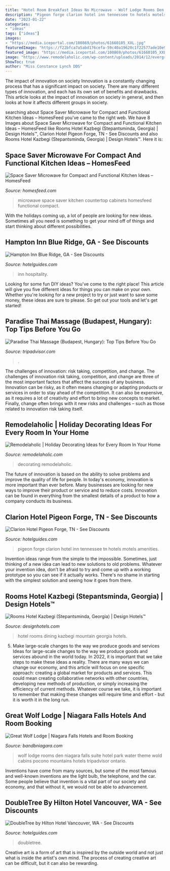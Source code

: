 ```yaml
---
title: "Hotel Room Breakfast Ideas No Microwave - Wolf Lodge Rooms Den Niagara Falls Suite Hotel Park Water Theme Wold Cabins Pocono Mountains Hotels Tripadvisor Ontario"
description: "Pigeon forge clarion hotel inn tennessee tn hotels motels amenities"
date: "2023-01-22"
categories:
- "ideas"
tags: ["ideas"]
images:
- "https://media.iceportal.com/100869/photos/61660105_XXL.jpg"
featuredImage: "https://f22bfca7a5abd176cefa-59c40a19620c1f22577ade10e9206cf5.ssl.cf1.rackcdn.com/u/rooms-hotel-kazgebi-dining-room-mountain-view-M-03-r.jpg"
featured_image: "https://media.iceportal.com/100869/photos/61660105_XXL.jpg"
image: "https://www.remodelaholic.com/wp-content/uploads/2014/12/evergreen-boughs-in-the-dining-room-chandelier-Nest-of-Bliss-via-@Remodelaholic.jpg"
ShowToc: true
author: "Miss Constance Lynch DDS"
---
```



The impact of innovation on society
Innovation is a constantly changing process that has a significant impact on society. There are many different types of innovation, and each has its own set of benefits and drawbacks. This article looks at the impact of innovation on society in general, and then looks at how it affects different groups in society.

	

		
searching about Space Saver Microwave for Compact and Functional Kitchen Ideas – HomesFeed you've came to the right web. We have 8 Images about Space Saver Microwave for Compact and Functional Kitchen Ideas – HomesFeed like Rooms Hotel Kazbegi (Stepantsminda, Georgia) | Design Hotels™, Clarion Hotel Pigeon Forge, TN - See Discounts and also Rooms Hotel Kazbegi (Stepantsminda, Georgia) | Design Hotels™. Here it is:
		
    
## Space Saver Microwave For Compact And Functional Kitchen Ideas – HomesFeed

<img loading=lazy src="https://homesfeed.com/wp-content/uploads/2015/09/space-saver-microwave-in-kitchen-counter-wooden-cabinets-with-marble-countertop-and-grey-subway-tile-backsplash.jpg" onerror="this.onerror=null;this.src='https://tse4.mm.bing.net/th?id=OIP.Ka9Q4kn9r6fTuOetOA5y0QHaLH&amp;pid=15.1';" alt="Space Saver Microwave for Compact and Functional Kitchen Ideas – HomesFeed">

_Source: homesfeed.com_

>microwave space saver kitchen countertop cabinets homesfeed functional compact. 

	

With the holidays coming up, a lot of people are looking for new ideas. Sometimes all you need is something to get your mind off of things and start thinking about different possibilities. 

    
## Hampton Inn Blue Ridge, GA - See Discounts

<img loading=lazy src="https://media.iceportal.com/138336/photos/72101912_XXL.jpg" onerror="this.onerror=null;this.src='https://tse4.mm.bing.net/th?id=OIP.hMSHQDxwgCEGNAzKsa64vAHaE7&amp;pid=15.1';" alt="Hampton Inn Blue Ridge, GA - See Discounts">

_Source: hotelguides.com_

>inn hospitality. 

	

Looking for some fun DIY ideas? You've come to the right place! This article will give you five different ideas for things you can make on your own. Whether you're looking for a new project to try or just want to save some money, these ideas are sure to please. So get out your tools and let's get started!

    
## Paradise Thai Massage (Budapest, Hungary): Top Tips Before You Go

<img loading=lazy src="https://media-cdn.tripadvisor.com/media/photo-s/01/ea/e9/38/massage-room.jpg" onerror="this.onerror=null;this.src='https://tse1.mm.bing.net/th?id=OIP.icocTTFRppEPc7X-5XccSwHaE9&amp;pid=15.1';" alt="Paradise Thai Massage (Budapest, Hungary): Top Tips Before You Go">

_Source: tripadvisor.com_

>. 

	

The challenges of innovation: risk taking, competition, and change.
The challenges of innovation risk taking, competition, and change are three of the most important factors that affect the success of any business. Innovation can be risky, as it often means changing or adapting products or services in order to stay ahead of the competition. It can also be expensive, as it requires a lot of creativity and effort to bring new concepts to market. Finally, change often brings with it new risks and challenges – such as those related to innovation risk taking itself.

    
## Remodelaholic | Holiday Decorating Ideas For Every Room In Your Home

<img loading=lazy src="https://www.remodelaholic.com/wp-content/uploads/2014/12/evergreen-boughs-in-the-dining-room-chandelier-Nest-of-Bliss-via-@Remodelaholic.jpg" onerror="this.onerror=null;this.src='https://tse1.mm.bing.net/th?id=OIP.GXQpj4884hNbQxFAEvps9QHaLH&amp;pid=15.1';" alt="Remodelaholic | Holiday Decorating Ideas for Every Room In Your Home">

_Source: remodelaholic.com_

>decorating remodelaholic. 

	

The future of innovation is based on the ability to solve problems and improve the quality of life for people. In today's economy, innovation is more important than ever before. Many businesses are looking for new ways to improve their product or service and to reduce costs. Innovation can be found in everything from the smallest details of a product to how a company conducts its business.

    
## Clarion Hotel Pigeon Forge, TN - See Discounts

<img loading=lazy src="https://media.iceportal.com/100869/photos/61660105_XXL.jpg" onerror="this.onerror=null;this.src='https://tse1.mm.bing.net/th?id=OIP.CMrY5W9LXzo-JDe2L87f5QHaF7&amp;pid=15.1';" alt="Clarion Hotel Pigeon Forge, TN - See Discounts">

_Source: hotelguides.com_

>pigeon forge clarion hotel inn tennessee tn hotels motels amenities. 

	

Invention ideas range from the simple to the impossible. Sometimes, just thinking of a new idea can lead to new solutions to old problems. Whatever your invention idea, don't be afraid to try and come up with a working prototype so you can see if it actually works. There's no shame in starting with the simplest solution and seeing how it goes from there.

    
## Rooms Hotel Kazbegi (Stepantsminda, Georgia) | Design Hotels™

<img loading=lazy src="https://f22bfca7a5abd176cefa-59c40a19620c1f22577ade10e9206cf5.ssl.cf1.rackcdn.com/u/rooms-hotel-kazgebi-dining-room-mountain-view-M-03-r.jpg" onerror="this.onerror=null;this.src='https://tse1.mm.bing.net/th?id=OIP.Nrm8-hm2Y3oQJNL4cwVUpAHaEW&amp;pid=15.1';" alt="Rooms Hotel Kazbegi (Stepantsminda, Georgia) | Design Hotels™">

_Source: designhotels.com_

>hotel rooms dining kazbegi mountain georgia hotels. 

	

5) Make large-scale changes to the way we produce goods and services
Ideas for large-scale changes to the way we produce goods and services abound in the world today. In 2022, it is important that we take steps to make these ideas a reality. There are many ways we can change our economy, and this article will focus on one specific approach: creating a global market for products and services. This could mean creating collaborative networks with other countries, developing new methods of production, or simply increasing the efficiency of current methods. Whatever course we take, it is important to remember that making these changes will require time and effort - but it is worth it in the long run.

    
## Great Wolf Lodge | Niagara Falls Hotels And Room Booking

<img loading=lazy src="https://bandbniagara.com/wp-content/uploads/2017/05/Great-Wolf-Lodge-22.jpg" onerror="this.onerror=null;this.src='https://tse2.mm.bing.net/th?id=OIP.9Wx88T7zbN_0k7l38Zo2uQHaE8&amp;pid=15.1';" alt="Great Wolf Lodge | Niagara Falls Hotels and Room Booking">

_Source: bandbniagara.com_

>wolf lodge rooms den niagara falls suite hotel park water theme wold cabins pocono mountains hotels tripadvisor ontario. 

	

Inventions have come from many sources, but some of the most famous and well-known inventions are the light bulb, the telephone, and the car. Some people believe that invention is a vital part of our society and economy, and that without it, we would not be able to advancement.

    
## DoubleTree By Hilton Hotel Vancouver, WA - See Discounts

<img loading=lazy src="https://media.iceportal.com/60851/photos/70209087_XXL.jpg" onerror="this.onerror=null;this.src='https://tse3.mm.bing.net/th?id=OIP.s_WRs65tjuQIkaycj51SjgHaE8&amp;pid=15.1';" alt="DoubleTree by Hilton Hotel Vancouver, WA - See Discounts">

_Source: hotelguides.com_

>doubletree. 

	

Creative art is a form of art that is inspired by the outside world and not just what is inside the artist's own mind. The process of creating creative art can be difficult, but it can also be rewarding.

